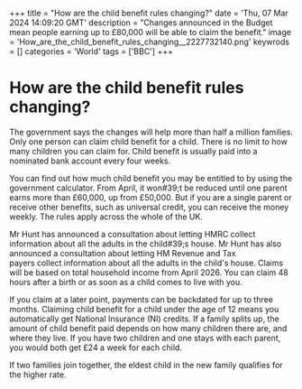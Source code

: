 +++
title = "How are the child benefit rules changing?"
date = 'Thu, 07 Mar 2024 14:09:20 GMT'
description = "Changes announced in the Budget mean people earning up to £80,000 will be able to claim the benefit."
image = 'How_are_the_child_benefit_rules_changing__2227732140.png'
keywrods =  []
categories = 'World'
tags = ['BBC']
+++

# How are the child benefit rules changing?

The government says the changes will help more than half a million families.
Only one person can claim child benefit for a child.
There is no limit to how many children you can claim for.
Child benefit is usually paid into a nominated bank account every four weeks.

You can find out how much child benefit you may be entitled to by using the government calculator.
From April, it won<bb>#39;t be reduced until one parent earns more than £60,000, up from £50,000.
But if you are a single parent or receive other benefits, such as universal credit, you can receive the money weekly.
The rules apply across the whole of the UK.

Mr Hunt has announced a consultation about letting HMRC collect information about all the adults in the child<bb>#39;s house.
Mr Hunt has also announced a consultation about letting HM Revenue and Tax payers collect information about all the adults in the child's house.
Claims will be based on total household income from April 2026.
You can claim 48 hours after a birth or as soon as a child comes to live with you.

If you claim at a later point, payments can be backdated for up to three months.
Claiming child benefit for a child under the age of 12 means you automatically get National Insurance (NI) credits.
If a family splits up, the amount of child benefit paid depends on how many children there are, and where they live.
If you have two children and one stays with each parent, you would both get £24 a week for each child.

If two families join together, the eldest child in the new family qualifies for the higher rate.


